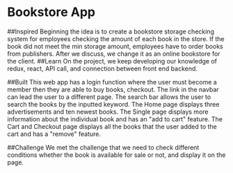 # Bookstore App
##Inspired
Beginning the idea is to create a bookstore storage checking system for employees checking the amount of each book in the store. If the book did not meet the min storage amount, employees have to order books from publishers. After we discuss, we change it as an online bookstore for the client. 
##Learn
On the project, we keep developing our knowledge of redux, react, API call, and connection between front end backend. 

##Built
This web app has a login function where the user must become a member then they are able to buy books, checkout.
The link in the navbar can lead the user to a different page.
The search bar allows the user to search the books by the inputted keyword.
The Home page displays three advertisements and ten newest books.
The Single page displays more information about the individual book and has an "add to cart" feature.
The Cart and Checkout page displays all the books that the user added to the cart and has a "remove" feature.

##Challenge
 We met the challenge that we need to check different conditions whether the book is available for sale or not, and display it on the page.
